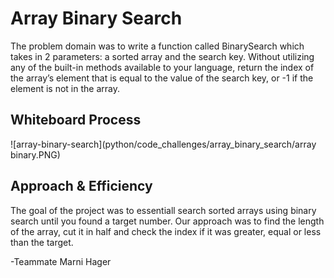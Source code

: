 # Array Binary Search
The problem domain was to write a function called BinarySearch which takes in 2 parameters: a sorted array and the search key. Without utilizing any of the built-in methods available to your language, return the index of the array’s element that is equal to the value of the search key, or -1 if the element is not in the array.

## Whiteboard Process
![array-binary-search](python/code_challenges/array_binary_search/array binary.PNG)

## Approach & Efficiency
The goal of the project was to essentiall search sorted arrays using binary search until you found a target number. Our approach was to find the length of the array, cut it in half and check the index if it was greater, equal or less than the target.

-Teammate Marni Hager 